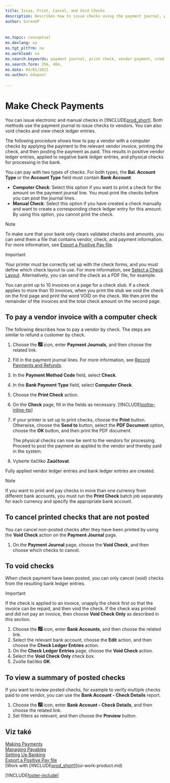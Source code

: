 ```yaml
---
title: Issue, Print, Cancel, and Void Checks
description: Describes how to issue checks using the payment journal, print checks, and void or view check ledger entries in Business Central.  
author: SorenGP


ms.topic: conceptual
ms.devlang: na
ms.tgt_pltfrm: na
ms.workload: na
ms.search.keywords: payment journal, print check, vendor payment, creditor, debt, balance due, AP
ms.search.form: 256, 404, 
ms.date: 04/01/2021
ms.author: edupont

---
```

# Make Check Payments

You can issue electronic and manual checks in [!INCLUDE[prod_short](includes/prod_short.md)]. Both methods use the payment journal to issue checks to vendors. You can also void checks and view check ledger entries.

The following procedure shows how to pay a vendor with a computer checks by applying the payment to the relevant vendor invoice, printing the check, and then posting the payment as paid. This results in positive vendor ledger entries, applied to negative bank ledger entries, and physical checks for processing in the bank.

You can pay with two types of checks. For both types, the **Bal. Account Type** or the **Account Type** field must contain **Bank Account**.

- **Computer Check**: Select this option if you want to print a check for the amount on the payment journal line. You must print the checks before you can post the journal lines.
- **Manual Check**: Select this option if you have created a check manually and want to create a corresponding check ledger entry for this amount. By using this option, you cannot print the check.

> [!NOTE]  
> To make sure that your bank only clears validated checks and amounts, you can send them a file that contains vendor, check, and payment information. For more information, see [Export a Positive Pay file](finance-how-positive-pay.md).

> [!IMPORTANT]
> Your printer must be correctly set up with the check forms, and you must define which check layout to use. For more information, see [Select a Check Layout](finance-how-define-check-layouts.md). Alternatively, you can send the check as a PDF file, for example.

You can print up to 10 invoices on a page for a check stub. If a check applies to more than 10 invoices, when you print the stub we void the check on the first page and print the word VOID on the check. We then print the remainder of the invoices and the total check amount on the second page.

## To pay a vendor invoice with a computer check
The following describes how to pay a vendor by check. The steps are similar to refund a customer by check.

1. Choose the ![Lightbulb that opens the Tell Me feature.](media/ui-search/search_small.png "Tell me what you want to do") icon, enter **Payment Journals**, and then choose the related link.
2. Fill in the payment journal lines. For more information, see [Record Payments and Refunds](payables-how-post-payments-refunds.md).
3. In the **Payment Method Code** field, select **Check**.
4. In the **Bank Payment Type** field, select **Computer Check**.
5. Choose the **Print Check** action.
6. On the **Check** page, fill in the fields as necessary. [!INCLUDE[tooltip-inline-tip](includes/tooltip-inline-tip_md.md)]
7. If your printer is set up to print checks, choose the **Print** button. Otherwise, choose the **Send to** button, select the **PDF Document** option, choose the **OK** button, and then print the PDF document.

   The physical checks can now be sent to the vendors for processing. Proceed to post the payment as applied to the vendor and thereby paid in the system.
8. Vyberte tlačítko **Zaúčtovat**.

Fully applied vendor ledger entries and bank ledger entries are created.

> [!NOTE]  
> If you want to print and pay checks in more than one currency from different bank accounts, you must run the **Print Check** batch job separately for each currency and specify the appropriate bank account.

## To cancel printed checks that are not posted
You can cancel non-posted checks after they have been printed by using the **Void Check** action on the **Payment Journal** page.

1. On the **Payment Journal** page, choose the **Void Check**, and then choose which checks to cancel.

## To void checks

When check payment have been posted, you can only cancel (void) checks from the resulting bank ledger entries.

> [!IMPORTANT]
> If the check is applied to an invoice, unapply the check first so that the invoice can be repaid, and then void the check. If the check was printed and did not pay an invoice, then choose **Void Check Only** as described in this section.

1. Choose the ![Lightbulb that opens the Tell Me feature.](media/ui-search/search_small.png "Tell me what you want to do") icon, enter **Bank Accounts**, and then choose the related link.
2. Select the relevant bank account, choose the **Edit** action, and then choose the **Check Ledger Entries** action.
3. On the **Check Ledger Entries** page, choose the **Void Check** action.
4. Select the **Void Check Only** check box.
5. Zvolte tlačítko **OK**.

## To view a summary of posted checks
If you want to review posted checks, for example to verify multiple checks paid to one vendor, you can use the **Bank Account - Check Details** report.
1. Choose the ![Lightbulb that opens the Tell Me feature.](media/ui-search/search_small.png "Tell me what you want to do") icon, enter **Bank Account - Check Details**, and then choose the related link.
2. Set filters as relevant, and then choose the **Preview** button.

## Viz také
[Making Payments](payables-make-payments.md)  
[Managing Payables](payables-manage-payables.md)  
[Setting Up Banking](bank-setup-banking.md)  
[Export a Positive Pay file](finance-how-positive-pay.md)  
[Work with [!INCLUDE[prod_short](includes/prod_short.md)]](ui-work-product.md)


[!INCLUDE[footer-include](includes/footer-banner.md)]